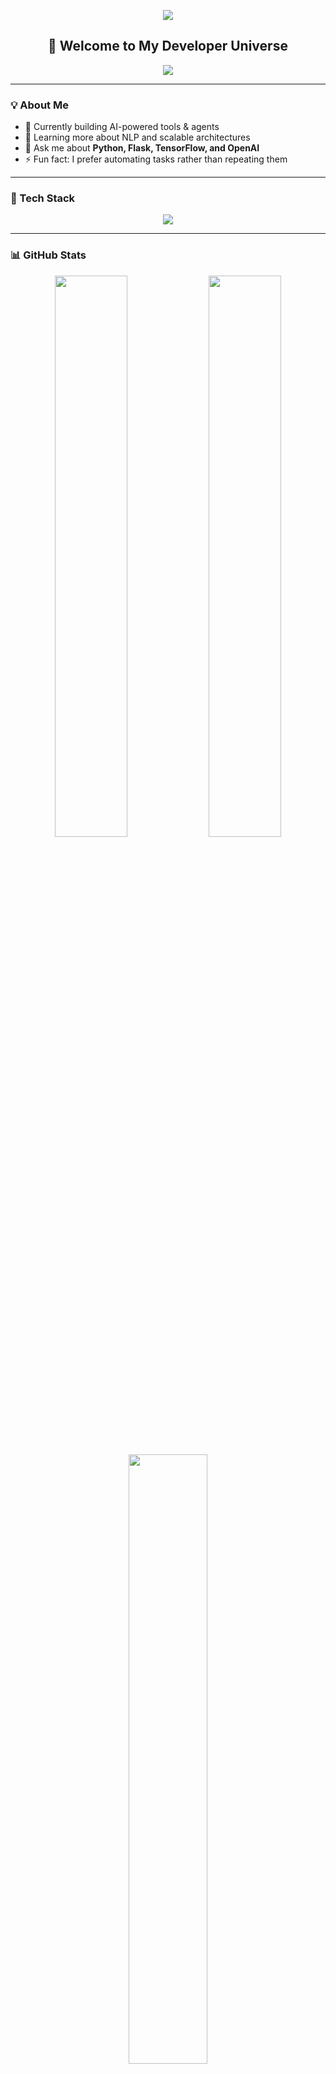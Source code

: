 <!-- Profile Banner -->
<p align="center">
  <img src="https://capsule-render.vercel.app/api?type=waving&color=0:00F7FF,100:00C2FF&height=250&section=header&text=Swarnavo%20Das&fontSize=50&fontColor=ffffff" />
</p>

<h2 align="center">👋 Welcome to My Developer Universe</h2>
<p align="center">
  <img src="https://readme-typing-svg.herokuapp.com?font=Fira+Code&weight=500&size=24&pause=1000&color=00F7FF&center=true&vCenter=true&width=440&lines=Python+Developer+%7C+AI+Enthusiast;Building+AI-Driven+Solutions+%F0%9F%A4%96;Web+Apps+%2B+Machine+Learning+%F0%9F%9A%80;Crafting+Scalable+Applications+%F0%9F%94%A5" />
</p>

---

### 💡 About Me

- 🔭 Currently building AI-powered tools & agents
- 🧠 Learning more about NLP and scalable architectures
- 💬 Ask me about **Python, Flask, TensorFlow, and OpenAI**
- ⚡ Fun fact: I prefer automating tasks rather than repeating them

---

### 🚀 Tech Stack

<p align="center">
  <img src="https://skillicons.dev/icons?i=python,flask,tensorflow,openai,react,js,html,css,java,git,github,vscode" />
</p>

---

### 📊 GitHub Stats

<p align="center">
  <img src="https://github-readme-stats.vercel.app/api?username=Swarnavo-02&show_icons=true&theme=tokyonight&hide_border=true" width="48%" />
  <img src="https://github-readme-streak-stats.herokuapp.com?user=Swarnavo-02&theme=tokyonight&hide_border=true" width="48%" />
</p>

<p align="center">
  <img src="https://github-readme-stats.vercel.app/api/top-langs/?username=Swarnavo-02&layout=compact&theme=tokyonight&hide_border=true" width="50%" />
</p>

---

### 🏆 GitHub Trophies

<p align="center">
  <img src="https://github-profile-trophy.vercel.app/?username=Swarnavo-02&theme=tokyonight&no-frame=true&column=6" />
</p>

---

### 📫 Connect with Me

💼 _More coming soon — portfolio, links, and socials_  
📬 _Feel free to connect or collaborate anytime!_

---

<p align="center">
  <img src="https://capsule-render.vercel.app/api?type=waving&color=0:00C2FF,100:00F7FF&height=150&section=footer" />
</p>
